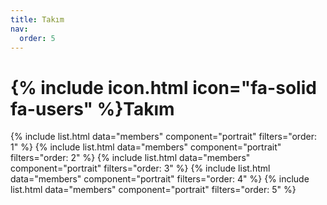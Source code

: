 ```yaml
---
title: Takım
nav:
  order: 5
---
```


# {% include icon.html icon="fa-solid fa-users" %}Takım

{% include list.html data="members" component="portrait" filters="order: 1" %}
{% include list.html data="members" component="portrait" filters="order: 2" %}
{% include list.html data="members" component="portrait" filters="order: 3" %}
{% include list.html data="members" component="portrait" filters="order: 4" %}
{% include list.html data="members" component="portrait" filters="order: 5" %}
